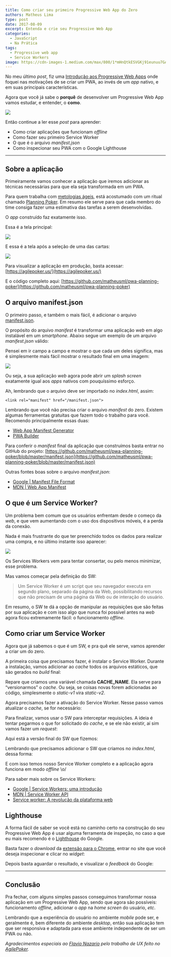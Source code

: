 ```yaml
---
title: Como criar seu primeiro Progressive Web App do Zero
authors: Matheus Lima
type: post
date: 2017-08-09
excerpt: Entenda e crie seu Progressive Web App
categories:
  - JavaScript
  - Na Prática
tags:
  - Progressive web app
  - Service Workers
image: https://cdn-images-1.medium.com/max/800/1*mHnQtkESVGKj91eunuu7GA.jpeg
---
```



No meu último *post*, fiz uma [Introdução aos Progressive Web
Apps](https://medium.com/tableless/introduÃ§Ã£o-aos-progressive-web-apps-ad47ba24cddb#.xe70z63nw)
onde foquei nas motivações de se criar um PWA, ao invés de um *app* nativo, e em
suas principais características.

Agora que você já sabe o **porquê** de desenvolver um Progressive Web App vamos
estudar, e entender, o **como**.

![](https://cdn-images-1.medium.com/max/800/1*mHnQtkESVGKj91eunuu7GA.jpeg)

Então continue a ler esse *post* para aprender:

* Como criar aplicações que funcionam *offline*
* Como fazer seu primeiro Service Worker
* O que é o arquivo *manifest.json*
* Como inspecionar seu PWA com o Google Lighthouse

*****

## Sobre a aplicação

Primeiramente vamos conhecer a aplicação que iremos adicionar as técnicas
necessárias para que ela seja transformada em um PWA.

Para quem trabalha com [metologias
ágeis](https://www.agilealliance.org/agile101/), está acostumado com um ritual
chamado [Planning
Poker](https://www.culturaagil.com.br/planning-poker-tecnica-baseada-consenso/).
Em resumo ele serve para que cada membro do time consiga fazer uma estimativa
das tarefas a serem desenvolvidas.

O *app* construído faz exatamente isso.

Essa é a tela principal:

![](https://cdn-images-1.medium.com/max/800/1*8qEhkajK4PchTGfjvAmYIQ.png)

E essa é a tela após a seleção de uma das cartas:

![](https://cdn-images-1.medium.com/max/800/1*PmT8ORCdRxzEKvLAsajkwQ.png)

Para visualizar a aplicação em produção, basta acessar:
[https://agilepoker.us/](https://agilepoker.us/)

E o código completo aqui:
[https://github.com/matheusml/pwa-planning-poker](https://github.com/matheusml/pwa-planning-poker)

## O arquivo manifest.json

O primeiro passo, e também o mais fácil, é adicionar o arquivo
[manifest.json](https://developer.mozilla.org/en-US/docs/Web/Manifest).

O propósito do arquivo *manifest* é transformar uma aplicação *web* em algo
instalável em um *smartphone*. Abaixo segue um exemplo de um arquivo
*manifest.json* válido:

<script src="https://gist.github.com/matheusml/6f3430a156ad1d4b2b065809c7faa2b2.js"></script>

Pensei em ir campo a campo e mostrar o que cada um deles significa, mas é
simplesmente mais fácil mostrar o resultado final em uma imagem:

![](https://cdn-images-1.medium.com/max/800/1*_g69Ucy5JNMZKaa06hObnw.jpeg)

Ou seja, a sua aplicação *web* agora pode abrir um *splash screen* exatamente
igual aos *apps* nativos com pouquíssimo esforço.

Ah, lembrando que o arquivo deve ser importado no *index.html*, assim:

    <link rel="manifest" href="/manifest.json">

Lembrando que você não precisa criar o arquivo *manifest* do zero. Existem
algumas ferramentas gratuitas que fazem todo o trabalho para você. Recomendo
principalmente essas duas:

* [Web App Manifest Generator](https://app-manifest.firebaseapp.com/)
* [PWA Builder](http://preview.pwabuilder.com/)

Para conferir o *manifest* final da aplicação que construímos basta entrar no
GitHub do projeto:
[https://github.com/matheusml/pwa-planning-poker/blob/master/manifest.json](https://github.com/matheusml/pwa-planning-poker/blob/master/manifest.json)

Outras fontes boas sobre o arquivo *manifest.json*:

* [Google | Manifest File
Format](https://developer.chrome.com/extensions/manifest)
* [MDN | Web App Manifest](https://developer.mozilla.org/pt-BR/docs/Web/Manifest)

## O que é um Service Worker?

Um problema bem comum que os usuários enfrentam desde o começo da *web*, e que
vem aumentando com o uso dos dispositivos móveis, é a perda da conexão.

Nada é mais frustrante do que ter preenchido todos os dados para realizar uma
compra, e no último instante isso aparecer:

![](https://cdn-images-1.medium.com/max/800/1*wV3X7vQtnePGPXBuvMSA6A.jpeg)

Os Services Workers vem para tentar consertar, ou pelo menos minimizar, esse
problema.

Mas vamos começar pela definição do SW:

> Um Service Worker é um script que seu navegador executa em segundo plano,
> separado da página da Web, possibilitando recursos que não precisam de uma
página da Web ou de interação do usuário.

Em resumo, o SW te dá a opção de manipular as requisições que são feitas por sua
aplicação e com isso algo que nunca foi possível antes na *web* agora ficou
extremamente fácil: o funcionamento *offline*.

## Como criar um Service Worker

Agora que já sabemos o que é um SW, e pra quê ele serve, vamos aprender a criar
um do zero.

A primeira coisa que precisamos fazer, é instalar o Service Worker. Durante a
instalação, vamos adicionar ao *cache* todos os arquivos estáticos, que são
gerados no *build* final:

<script src="https://gist.github.com/matheusml/fa2f2250680a8c03a866ff2493899c9d.js"></script>

Repare que criamos uma variável chamada **CACHE_NAME**. Ela serve para
“versionarmos” o *cache*. Ou seja, se coisas novas forem adicionadas ao código,
simplesmente o *static-v1* vira *static-v2*.

Agora precisamos fazer a ativação do Service Worker. Nesse passo vamos atualizar
o *cache*, se for necessário:

<script src="https://gist.github.com/matheusml/8a430c688e5a53241859e8c517a5cecc.js"></script>

Para finalizar, vamos usar o SW para interceptar requisições. A ideia é tentar
pegarmos o que for solicitado do *cache*, e se ele não existir, aí sim vamos
fazer um *request*:

<script src="https://gist.github.com/matheusml/fcd1facdcd61d6eb80136810a6861ca4.js"></script>

Aqui está a versão final do SW que fizemos:

<script src="https://gist.github.com/matheusml/945aa965065c1462537a7bdd404ff016.js"></script>

Lembrando que precisamos adicionar o SW que criamos no *index.html*, dessa
forma:

<script src="https://gist.github.com/matheusml/8d0c61d75724ba0e50964bba6fe6a6f1.js"></script>

E com isso temos nosso Service Worker completo e a aplicação agora funciona em
modo *offline* \o/

Para saber mais sobre os Service Workers:

* [Google | Service Workers: uma
introdução](https://developers.google.com/web/fundamentals/getting-started/primers/service-workers?hl=pt-br)
* [MDN | Service Worker
API](https://developer.mozilla.org/en-US/docs/Web/API/Service_Worker_API)
* [Service worker: A revolução da plataforma
web](https://braziljs.org/blog/service-worker-a-revolucao-da-plataforma-web/)

## Lighthouse

A forma fácil de saber se você está no caminho certo na construção do seu
Progressive Web App é usar alguma ferramenta de inspeção, no caso a que eu mais
recomendo é o
[Lighthouse](https://developers.google.com/web/tools/lighthouse/?hl=pt-br) do
Google.

Basta fazer o *download* da [extensão para o
Chrome](https://chrome.google.com/webstore/detail/lighthouse/blipmdconlkpinefehnmjammfjpmpbjk?hl=pt-br),
entrar no site que você deseja inspecionar e clicar no *widget*:

Depois basta aguardar o resultado, e visualizar o *feedback* do Google:

*****

## Conclusão

Pra fechar, com alguns simples passos conseguimos transformar nossa aplicação em
um Progressive Web App, sendo que agora são possíveis: funcionamento *offline*,
adicionar o *app* na *home screen* do usuário, *etc*.

Lembrando que a experiência do usuário no ambiente *mobile* pode ser, e
geralmente é, bem diferente do ambiente *desktop*, então sua aplicação tem que
ser responsiva e adaptada para esse ambiente independente de ser um PWA ou não.

*Agradecimentos especiais ao *[Flavio Nazario](https://medium.com/@flaviozed)*
pelo trabalho de UX feito no *[AgilePoker](https://agilepoker.us/)*.*